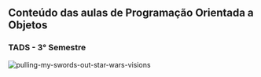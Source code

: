 ## Conteúdo das aulas de Programação Orientada a Objetos
### TADS - 3° Semestre

![pulling-my-swords-out-star-wars-visions](https://user-images.githubusercontent.com/38018430/187060207-9e44cd4b-db69-42c5-9ad4-810d7dc8be49.gif)
